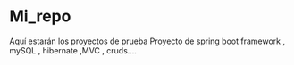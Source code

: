 # Mi_repo
Aquí estarán los proyectos de prueba
Proyecto de spring boot framework , mySQL , hibernate ,MVC , cruds....
